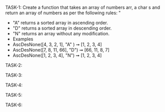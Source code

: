 TASK-1:
Create a function that takes an array of numbers arr, a char s and return an array of
numbers as per the following rules: "
- "A" returns a sorted array in ascending order.
-  "D" returns a sorted array in descending order.
- "N" returns an array without any modification.
- Examples
- AscDesNone([4, 3, 2, 1], "A" ) ➞ [1, 2, 3, 4]
- AscDesNone([7, 8, 11, 66], "D") ➞ [66, 11, 8, 7]
- AscDesNone([1, 2, 3, 4], "N") ➞ [1, 2, 3, 4]

TASK-2:


TASK-3:


TASK-4:


TASK-5:


TASK-6:
